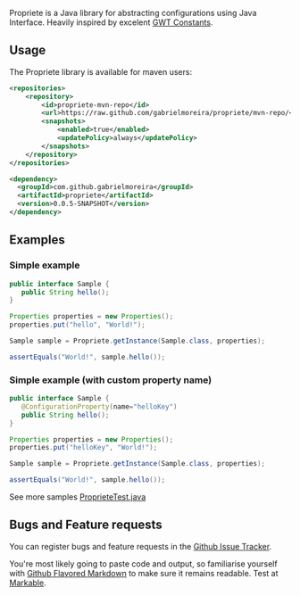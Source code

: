 Propriete is a Java library for abstracting configurations using Java Interface. Heavily inspired by excelent [GWT Constants](http://www.gwtproject.org/doc/latest/DevGuideI18nConstants.html).

## Usage

The Propriete library is available for maven users:

```xml
<repositories>
    <repository>
        <id>propriete-mvn-repo</id>
        <url>https://raw.github.com/gabrielmoreira/propriete/mvn-repo/</url>
        <snapshots>
            <enabled>true</enabled>
            <updatePolicy>always</updatePolicy>
        </snapshots>
    </repository>
</repositories>
```

```xml
<dependency>
  <groupId>com.github.gabrielmoreira</groupId>
  <artifactId>propriete</artifactId>
  <version>0.0.5-SNAPSHOT</version>
</dependency>
```

## Examples

### Simple example

```java
public interface Sample {
   public String hello();
}
```
```java
Properties properties = new Properties();
properties.put("hello", "World!");

Sample sample = Propriete.getInstance(Sample.class, properties);

assertEquals("World!", sample.hello());
```

### Simple example (with custom property name)
```java
public interface Sample {
   @ConfigurationProperty(name="helloKey")
   public String hello();
}
```
```java
Properties properties = new Properties();
properties.put("helloKey", "World!");

Sample sample = Propriete.getInstance(Sample.class, properties);

assertEquals("World!", sample.hello());
```

See more samples [ProprieteTest.java](https://github.com/gabrielmoreira/propriete/blob/master/src/test/java/com/github/gabrielmoreira/propriete/ProprieteTest.java)

## Bugs and Feature requests

You can register bugs and feature requests in the [Github Issue Tracker](https://github.com/gabrielmoreira/propriete/issues).

You're most likely going to paste code and output, so familiarise yourself with
[Github Flavored Markdown](http://github.github.com/github-flavored-markdown/) to make sure it remains readable. Test at [Markable](http://markable.in/).

